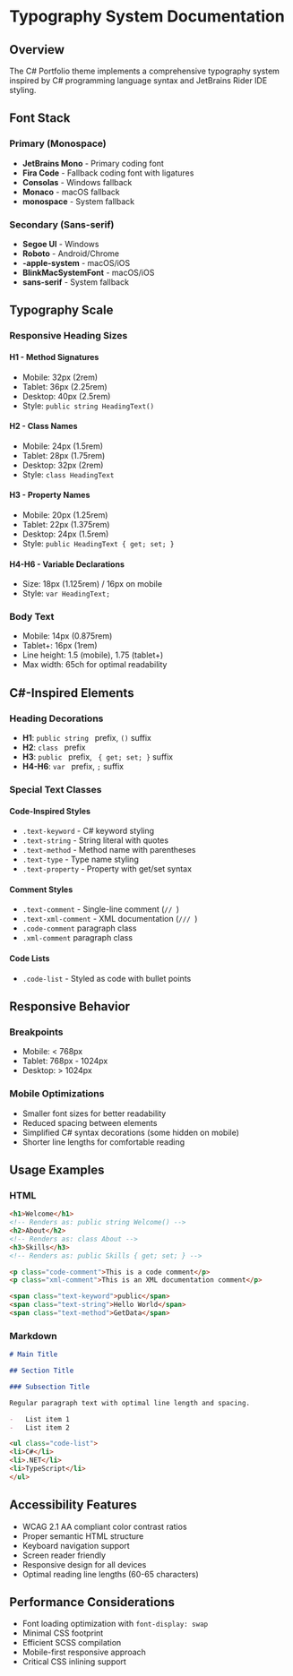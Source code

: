 # Typography System Documentation

## Overview

The C# Portfolio theme implements a comprehensive typography system inspired by C# programming language syntax and JetBrains Rider IDE styling.

## Font Stack

### Primary (Monospace)

-   **JetBrains Mono** - Primary coding font
-   **Fira Code** - Fallback coding font with ligatures
-   **Consolas** - Windows fallback
-   **Monaco** - macOS fallback
-   **monospace** - System fallback

### Secondary (Sans-serif)

-   **Segoe UI** - Windows
-   **Roboto** - Android/Chrome
-   **-apple-system** - macOS/iOS
-   **BlinkMacSystemFont** - macOS/iOS
-   **sans-serif** - System fallback

## Typography Scale

### Responsive Heading Sizes

#### H1 - Method Signatures

-   Mobile: 32px (2rem)
-   Tablet: 36px (2.25rem)
-   Desktop: 40px (2.5rem)
-   Style: `public string HeadingText()`

#### H2 - Class Names

-   Mobile: 24px (1.5rem)
-   Tablet: 28px (1.75rem)
-   Desktop: 32px (2rem)
-   Style: `class HeadingText`

#### H3 - Property Names

-   Mobile: 20px (1.25rem)
-   Tablet: 22px (1.375rem)
-   Desktop: 24px (1.5rem)
-   Style: `public HeadingText { get; set; }`

#### H4-H6 - Variable Declarations

-   Size: 18px (1.125rem) / 16px on mobile
-   Style: `var HeadingText;`

### Body Text

-   Mobile: 14px (0.875rem)
-   Tablet+: 16px (1rem)
-   Line height: 1.5 (mobile), 1.75 (tablet+)
-   Max width: 65ch for optimal readability

## C#-Inspired Elements

### Heading Decorations

-   **H1**: `public string ` prefix, `()` suffix
-   **H2**: `class ` prefix
-   **H3**: `public ` prefix, ` { get; set; }` suffix
-   **H4-H6**: `var ` prefix, `;` suffix

### Special Text Classes

#### Code-Inspired Styles

-   `.text-keyword` - C# keyword styling
-   `.text-string` - String literal with quotes
-   `.text-method` - Method name with parentheses
-   `.text-type` - Type name styling
-   `.text-property` - Property with get/set syntax

#### Comment Styles

-   `.text-comment` - Single-line comment (`// `)
-   `.text-xml-comment` - XML documentation (`/// `)
-   `.code-comment` paragraph class
-   `.xml-comment` paragraph class

#### Code Lists

-   `.code-list` - Styled as code with bullet points

## Responsive Behavior

### Breakpoints

-   Mobile: < 768px
-   Tablet: 768px - 1024px
-   Desktop: > 1024px

### Mobile Optimizations

-   Smaller font sizes for better readability
-   Reduced spacing between elements
-   Simplified C# syntax decorations (some hidden on mobile)
-   Shorter line lengths for comfortable reading

## Usage Examples

### HTML

```html
<h1>Welcome</h1>
<!-- Renders as: public string Welcome() -->
<h2>About</h2>
<!-- Renders as: class About -->
<h3>Skills</h3>
<!-- Renders as: public Skills { get; set; } -->

<p class="code-comment">This is a code comment</p>
<p class="xml-comment">This is an XML documentation comment</p>

<span class="text-keyword">public</span>
<span class="text-string">Hello World</span>
<span class="text-method">GetData</span>
```

### Markdown

```markdown
# Main Title

## Section Title

### Subsection Title

Regular paragraph text with optimal line length and spacing.

-   List item 1
-   List item 2

<ul class="code-list">
<li>C#</li>
<li>.NET</li>
<li>TypeScript</li>
</ul>
```

## Accessibility Features

-   WCAG 2.1 AA compliant color contrast ratios
-   Proper semantic HTML structure
-   Keyboard navigation support
-   Screen reader friendly
-   Responsive design for all devices
-   Optimal reading line lengths (60-65 characters)

## Performance Considerations

-   Font loading optimization with `font-display: swap`
-   Minimal CSS footprint
-   Efficient SCSS compilation
-   Mobile-first responsive approach
-   Critical CSS inlining support
